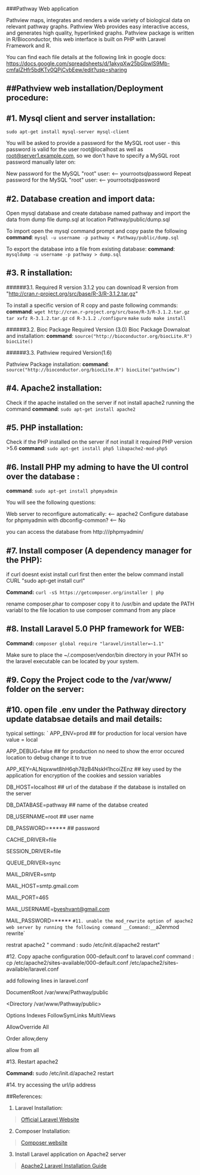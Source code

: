 ###Pathway Web application

Pathview maps, integrates and renders a wide variety of biological data on relevant pathway graphs.
Pathview Web provides easy interactive access, and generates high quality,
hyperlinked graphs. Pathview package is written in R/Bioconductor, this web interface is built on PHP with Laravel Framework and R.

You can find each file details at the following link in google docs: https://docs.google.com/spreadsheets/d/1akyqXw25bGbwlS9Mb-cmfaIZHfr5bdKTv0QPjCvbEew/edit?usp=sharing

##Pathview web installation/Deployment procedure:
-------------------------------------------------


#1. Mysql client and server installation:
----------------------------------------

`sudo apt-get install mysql-server mysql-client`

You will be asked to provide a password for the MySQL root user - this password is valid for the user root@localhost as well as root@server1.example.com, so we don't have to specify a MySQL root password manually later on:

New password for the MySQL "root" user: <-- yourrootsqlpassword
Repeat password for the MySQL "root" user: <-- yourrootsqlpassword


#2. Database creation and import data:
--------------------------------------

Open mysql database and create database named pathway and import the data from dump file dump.sql at location Pathway/public/dump.sql

To import open the mysql command prompt and copy paste the following
__command__:
`mysql -u username -p pathway < Pathway/public/dump.sql`

To export the database into a file from existing database:
__command__:
`mysqldump -u username -p pathway > dump.sql`

#3. R installation:
-------------------

######3.1. Required R version 3.1.2 you can download R version from "http://cran.r-project.org/src/base/R-3/R-3.1.2.tar.gz"

To install a specific version of R copy and paste following commands:
__command__:
`wget http://cran.r-project.org/src/base/R-3/R-3.1.2.tar.gz`
`tar xvfz R-3.1.2.tar.gz`
`cd R-3.1.2`
`./configure`
`make`
`sudo make install`

######3.2. Bioc Package Required Version (3.0)
Bioc Package Downaloat and installation:
__command__:
`source("http://bioconductor.org/biocLite.R")
biocLite()`

######3.3. Pathview required Version(1.6)

Pathview Package installation:
__command__:
`source("http://bioconductor.org/biocLite.R")
biocLite("pathview")`

#4. Apache2 installation:
-------------------------

Check if the apache installed on the server if not install apache2 running the command
__command__:
`sudo apt-get install apache2`


#5. PHP installation:
---------------------

Check if the PHP installed on the server if not install it required PHP version >5.6
__command__:
`sudo apt-get install php5 libapache2-mod-php5`


#6. Install PHP my adming to have the UI control over the database :
-------------------------------------------------------------------
__command__:
`sudo apt-get install phpmyadmin`

You will see the following questions:

Web server to reconfigure automatically: <-- apache2
Configure database for phpmyadmin with dbconfig-common? <-- No 

you can access the database from  http://<ip address>/phpmyadmin/

#7. Install composer (A dependency manager for the PHP):
-------------------------------------------------------

if curl doesnt exist install curl first then enter the below command install CURL "sudo apt-get install curl"

__Command:__
`curl -sS https://getcomposer.org/installer | php `

rename composer.phar to composer copy it to /usr/bin and update the PATH variabl to the file location to use composer command from any place

#8. Install Laravel 5.0 PHP framework for WEB:
---------------------------------------------
__Command:__
`composer global require "laravel/installer=~1.1"`

Make sure to place the ~/.composer/vendor/bin directory in your PATH so the laravel executable can be located by your system.

#9. Copy the Project code to the /var/www/ folder on the server:
---------------------------------------------------------------

#10. open file .env under the Pathway directory update databsae details and mail details:
----------------------------------------------------------------------------------------

typical settings:
`
APP_ENV=prod  ## for production for local version have value = local

APP_DEBUG=false ## for production no need to show the error occured location to debug change it to true

APP_KEY=ALNqxwwt8hH6qh78zB4NskH1hcoiZEnz ## key used by the application for encryption of the cookies and session variables

DB_HOST=localhost ## url of the database if the database is installed on the server

DB_DATABASE=pathway ## name of the databse created

DB_USERNAME=root ## user name

DB_PASSWORD=***** ## password

CACHE_DRIVER=file

SESSION_DRIVER=file

QUEUE_DRIVER=sync

MAIL_DRIVER=smtp  

MAIL_HOST=smtp.gmail.com

MAIL_PORT=465

MAIL_USERNAME=byeshvant@gmail.com

MAIL_PASSWORD=*****
`
#11. unable the mod_rewrite option of apache2 web server by running the following command
__Command:__
`a2enmod rewrite`

restrat apache2  " command : sudo /etc/init.d/apache2 restart"

#12. Copy apache configuration 000-default.conf to laravel.conf
command : cp /etc/apache2/sites-available/000-default.conf /etc/apache2/sites-available/laravel.conf 

add following lines in laravel.conf

DocumentRoot /var/www/Pathway/public

<Directory /var/www/Pathway/public>

 Options Indexes FollowSymLinks MultiViews

 AllowOverride All

 Order allow,deny

 allow from all

</Directory>

#13. Restart apache2

__Command:__
 sudo /etc/init.d/apache2 restart

#14. try accessing the url/ip address


##References:

1. Laravel Installation:
>[Official Laravel Website ](http://laravel.com/docs/5.0/installation)

2. Composer Installation:
>[Composer website](https://getcomposer.org/download/)

3. Install Laravel application on Apache2 server
>[Apache2 Laravel Installation Guide](http://ulyssesonline.com/2014/07/24/install-laravel-4-2-on-ubuntu-server-14-04-lts/)